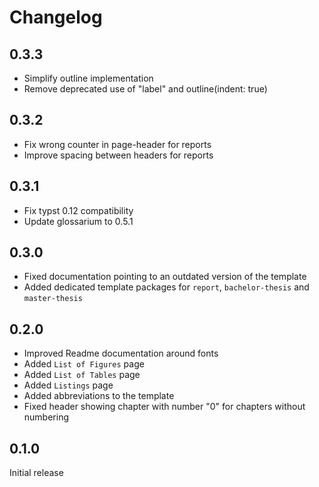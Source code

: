# Changelog

## 0.3.3

- Simplify outline implementation
- Remove deprecated use of "label" and outline(indent: true)

## 0.3.2

- Fix wrong counter in page-header for reports
- Improve spacing between headers for reports

## 0.3.1

- Fix typst 0.12 compatibility
- Update glossarium to 0.5.1

## 0.3.0

- Fixed documentation pointing to an outdated version of the template
- Added dedicated template packages for `report`, `bachelor-thesis` and `master-thesis`

## 0.2.0

- Improved Readme documentation around fonts
- Added `List of Figures` page
- Added `List of Tables` page
- Added `Listings` page
- Added abbreviations to the template
- Fixed header showing chapter with number "0" for chapters without numbering

## 0.1.0

Initial release
